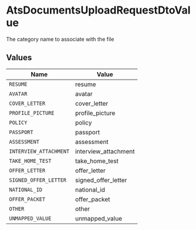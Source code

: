 # AtsDocumentsUploadRequestDtoValue

The category name to associate with the file


## Values

| Name                   | Value                  |
| ---------------------- | ---------------------- |
| `RESUME`               | resume                 |
| `AVATAR`               | avatar                 |
| `COVER_LETTER`         | cover_letter           |
| `PROFILE_PICTURE`      | profile_picture        |
| `POLICY`               | policy                 |
| `PASSPORT`             | passport               |
| `ASSESSMENT`           | assessment             |
| `INTERVIEW_ATTACHMENT` | interview_attachment   |
| `TAKE_HOME_TEST`       | take_home_test         |
| `OFFER_LETTER`         | offer_letter           |
| `SIGNED_OFFER_LETTER`  | signed_offer_letter    |
| `NATIONAL_ID`          | national_id            |
| `OFFER_PACKET`         | offer_packet           |
| `OTHER`                | other                  |
| `UNMAPPED_VALUE`       | unmapped_value         |